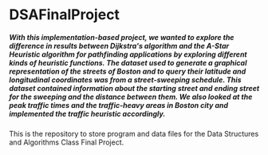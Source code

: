 # DSAFinalProject
##### With this implementation-based project, we wanted to explore the difference in results between Dijkstra's algorithm and the A-Star Heuristic algorithm for pathfinding applications by exploring different kinds of heuristic functions. The dataset used to generate a graphical representation of the streets of Boston and to query their latitude and longitudinal coordinates was from a street-sweeping schedule. This dataset contained information about the starting street and ending street for the sweeping and the distance between them. We also looked at the peak traffic times and the traffic-heavy areas in Boston city and implemented the traffic heuristic accordingly.

This is the repository to store program and data files for the Data Structures and Algorithms Class Final Project.

